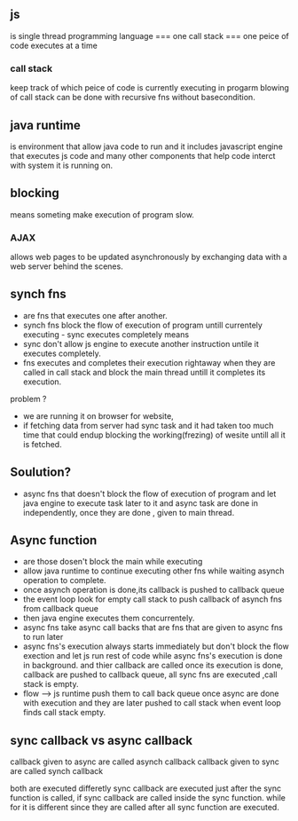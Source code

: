## js

is single thread programming language === one call stack === one peice of code executes at a time

### call stack

keep track of which peice of code is currently executing in progarm
blowing of call stack can be done with recursive fns without basecondition.

## java runtime

is environment that allow java code to run and it includes javascript engine that executes js code and many other components that help
code interct with system it is running on.

## blocking

means someting make execution of program slow.

### AJAX

allows web pages to be updated asynchronously by exchanging data with a web server behind the scenes.

## synch fns

- are fns that executes one after another.
- synch fns block the flow of execution of program untill currentely executing - sync executes completely means
- sync don't allow js engine to execute another instruction untile it executes completely.
- fns executes and completes their execution rightaway when they are called in call stack and block the main thread untill it completes its execution.

problem ?

- we are running it on browser for website,
- if fetching data from server had sync task and it had taken too much time that could endup blocking the working(frezing) of wesite untill all it is fetched.

## Soulution?

- async fns that doesn't block the flow of execution of program and let java engine to execute task later to it and async task are done in independently, once they are done , given to main thread.

## Async function

- are those dosen't block the main while executing
- allow java runtime to continue executing other fns while waiting asynch operation to complete.
- once asynch operation is done,its callback is pushed to callback queue
- the event loop look for empty call stack to push callback of asynch fns from callback queue
- then java engine executes them concurrentely.
- async fns take async call backs that are fns that are given to async fns to run later
- async fns's execution always starts immediately but don't block the flow exection and let js run rest of code while async fns's execution is done in background. and thier callback are called once its execution is done, callback are pushed to callback queue, all sync fns are executed ,call stack is empty.
- flow --> js runtime push them to call back queue once async are done with execution and they are later pushed to call stack when event loop finds call stack empty.

## sync callback vs async callback

callback given to async are called asynch callback
callback given to sync are called synch callback

both are executed differetly
sync callback are executed just after the sync function is called, if sync callback are called inside the sync function.
while for it is different since they are called after all sync function are executed.
